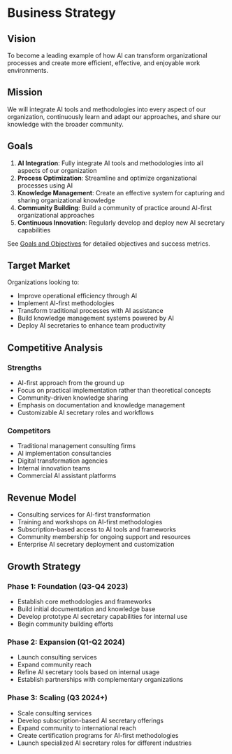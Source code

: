 # Business Strategy

## Vision

To become a leading example of how AI can transform organizational processes and create more efficient, effective, and enjoyable work environments.

## Mission

We will integrate AI tools and methodologies into every aspect of our organization, continuously learn and adapt our approaches, and share our knowledge with the broader community.

## Goals

1. **AI Integration**: Fully integrate AI tools and methodologies into all aspects of our organization
2. **Process Optimization**: Streamline and optimize organizational processes using AI
3. **Knowledge Management**: Create an effective system for capturing and sharing organizational knowledge
4. **Community Building**: Build a community of practice around AI-first organizational approaches
5. **Continuous Innovation**: Regularly develop and deploy new AI secretary capabilities

See [Goals and Objectives](goals-and-objectives.md) for detailed objectives and success metrics.

## Target Market

Organizations looking to:
- Improve operational efficiency through AI
- Implement AI-first methodologies
- Transform traditional processes with AI assistance
- Build knowledge management systems powered by AI
- Deploy AI secretaries to enhance team productivity

## Competitive Analysis

### Strengths
- AI-first approach from the ground up
- Focus on practical implementation rather than theoretical concepts
- Community-driven knowledge sharing
- Emphasis on documentation and knowledge management
- Customizable AI secretary roles and workflows

### Competitors
- Traditional management consulting firms
- AI implementation consultancies
- Digital transformation agencies
- Internal innovation teams
- Commercial AI assistant platforms

## Revenue Model

- Consulting services for AI-first transformation
- Training and workshops on AI-first methodologies
- Subscription-based access to AI tools and frameworks
- Community membership for ongoing support and resources
- Enterprise AI secretary deployment and customization

## Growth Strategy

### Phase 1: Foundation (Q3-Q4 2023)
- Establish core methodologies and frameworks
- Build initial documentation and knowledge base
- Develop prototype AI secretary capabilities for internal use
- Begin community building efforts

### Phase 2: Expansion (Q1-Q2 2024)
- Launch consulting services
- Expand community reach
- Refine AI secretary tools based on internal usage
- Establish partnerships with complementary organizations

### Phase 3: Scaling (Q3 2024+)
- Scale consulting services
- Develop subscription-based AI secretary offerings
- Expand community to international reach
- Create certification programs for AI-first methodologies
- Launch specialized AI secretary roles for different industries 
